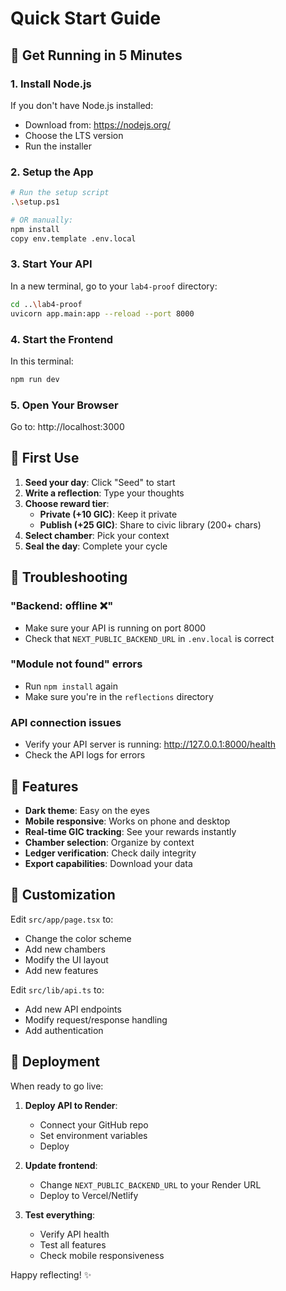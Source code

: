 # Quick Start Guide

## 🚀 Get Running in 5 Minutes

### 1. Install Node.js
If you don't have Node.js installed:
- Download from: https://nodejs.org/
- Choose the LTS version
- Run the installer

### 2. Setup the App
```bash
# Run the setup script
.\setup.ps1

# OR manually:
npm install
copy env.template .env.local
```

### 3. Start Your API
In a new terminal, go to your `lab4-proof` directory:
```bash
cd ..\lab4-proof
uvicorn app.main:app --reload --port 8000
```

### 4. Start the Frontend
In this terminal:
```bash
npm run dev
```

### 5. Open Your Browser
Go to: http://localhost:3000

## 🎯 First Use

1. **Seed your day**: Click "Seed" to start
2. **Write a reflection**: Type your thoughts
3. **Choose reward tier**:
   - **Private (+10 GIC)**: Keep it private
   - **Publish (+25 GIC)**: Share to civic library (200+ chars)
4. **Select chamber**: Pick your context
5. **Seal the day**: Complete your cycle

## 🔧 Troubleshooting

### "Backend: offline ❌"
- Make sure your API is running on port 8000
- Check that `NEXT_PUBLIC_BACKEND_URL` in `.env.local` is correct

### "Module not found" errors
- Run `npm install` again
- Make sure you're in the `reflections` directory

### API connection issues
- Verify your API server is running: http://127.0.0.1:8000/health
- Check the API logs for errors

## 📱 Features

- **Dark theme**: Easy on the eyes
- **Mobile responsive**: Works on phone and desktop
- **Real-time GIC tracking**: See your rewards instantly
- **Chamber selection**: Organize by context
- **Ledger verification**: Check daily integrity
- **Export capabilities**: Download your data

## 🎨 Customization

Edit `src/app/page.tsx` to:
- Change the color scheme
- Add new chambers
- Modify the UI layout
- Add new features

Edit `src/lib/api.ts` to:
- Add new API endpoints
- Modify request/response handling
- Add authentication

## 🚀 Deployment

When ready to go live:

1. **Deploy API to Render**:
   - Connect your GitHub repo
   - Set environment variables
   - Deploy

2. **Update frontend**:
   - Change `NEXT_PUBLIC_BACKEND_URL` to your Render URL
   - Deploy to Vercel/Netlify

3. **Test everything**:
   - Verify API health
   - Test all features
   - Check mobile responsiveness

Happy reflecting! ✨
